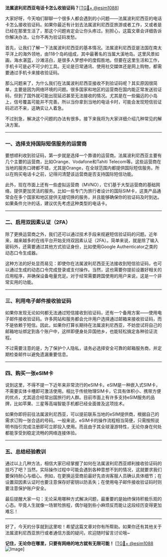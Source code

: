 **法属波利尼西亚电话卡怎么收验证码？**[[TG💪+ @esim1088](https://t.me/s/esim1088)]

大家好呀，今天咱们聊聊一个很多人都会遇到的小问题——法属波利尼西亚的电话卡怎么接收验证码。如果你最近有计划去法属波利尼西亚旅游或者工作，又或者是已经在那里生活了，那这个问题肯定会让你头疼过。别担心，这篇文章会详细告诉你解决办法，让你不再为验证码发愁。

首先，让我们了解一下法属波利尼西亚的基本情况。法属波利尼西亚是法国在南太平洋上的海外领地，由118个岛屿组成，其中最著名的当属大溪地岛。这里风景如画，海水湛蓝，沙滩洁白，是很多人梦想中的度假胜地。但要在这里生活和工作，手机卡可是必不可少的工具。无论是日常通讯、使用社交媒体还是网上购物，都需要通过手机卡来接收验证码。

那么问题来了，为什么我们在法属波利尼西亚接收不到验证码呢？其实原因很简单，主要是因为网络环境的问题。很多国家和地区的运营商在国内能正常发送验证码，但到了国外就可能出现延迟甚至无法接收的情况。尤其是在一些偏远的小岛上，信号覆盖可能并不完善。所以当你拿到当地的电话卡时，可能会发现短信验证码迟迟不来，这确实让人着急。

不过别急，解决这个问题的办法有很多。接下来我将为大家详细介绍几种常见的解决方案。

---

### **一、选择支持国际短信服务的运营商**

要想顺利收到验证码，第一步就是选择一个靠谱的运营商。法属波利尼西亚主要有几个主要的运营商，比如Orange、Vodafone和Tahiti Telecom等。这些运营商在当地的服务口碑都不错，尤其是Orange，在全球范围内都提供国际短信服务。所以在购买电话卡之前，记得问清楚该运营商是否支持国际短信功能。

此外，现在市面上还有一些虚拟运营商（MVNO），它们基于大型运营商的基础网络，提供更加灵活的服务。比如一些专门为旅行者设计的国际SIM卡，这类产品通常会在多个国家和地区提供无缝切换的服务，并且能够确保你的验证码及时到达。如果条件允许的话，建议优先考虑这种类型的电话卡。

---

### **二、启用双因素认证（2FA）**

除了更换运营商之外，我们还可以通过技术手段来规避短信验证码的问题。近年来，越来越多的在线平台开始支持双因素认证（2FA）。简单来说，就是除了输入密码外，还需要通过其他方式验证身份，比如使用Google Authenticator之类的动态口令生成器。

这种方法的好处显而易见：即使你在法属波利尼西亚无法接收到短信验证码，也可以通过生成的动态口令完成登录或支付操作。当然，这也需要你提前设置好相关的应用程序，并确保设备电量充足。对于经常需要跨国使用的用户来说，这是一个非常实用的功能。

---

### **三、利用电子邮件接收验证码**

如果你发现无论如何都无法通过短信接收到验证码，还有一个备用方案——使用电子邮件接收验证码。许多网站和服务都会允许用户选择通过邮箱来接收验证码，而不是依赖于短信。因此，如果你打算长期待在法属波利尼西亚，不妨尝试将自己的邮箱地址绑定到各个账户中，这样即便身处异国他乡，也能轻松搞定各种验证流程。

不过需要注意的是，为了保护个人隐私，请务必选择安全可靠的邮箱服务商，并定期检查邮件以避免遗漏重要信息。

---

### **四、购买一张eSIM卡**

说到这里，不得不提一下近年来非常流行的eSIM卡。eSIM是一种嵌入式SIM卡，不需要实体卡槽即可激活使用。相比于传统物理SIM卡，它具有体积小、携带方便的优点，尤其适合经常出国旅行的人群。目前市面上有许多支持eSIM服务的品牌，比如苹果、三星等高端智能手机都已经全面普及这项技术。

如果你即将前往法属波利尼西亚，可以提前联系当地的eSIM提供商，根据自己的需求订购一张合适的号码。一般来说，eSIM卡的操作流程相当简便，只需按照说明书指引完成注册即可立即投入使用。而且由于其全球漫游特性，无论你身在何处都能享受到稳定流畅的网络连接体验。

---

### **五、总结经验教训**

通过以上几种方法，相信大家已经掌握了如何在法属波利尼西亚顺利接收验证码的技巧了吧？当然，实际操作过程中可能会遇到各种意想不到的情况，这就要求我们要保持耐心与细心。例如，在更换运营商前最好先咨询客服人员确认具体细节；在设置双因素认证时也要注意保存好密钥以防丢失；在使用电子邮件接收验证码时则要注意保护账户安全。

最后提醒大家一句：无论采用哪种方式解决问题，最重要的是始终保持积极乐观的心态。毕竟人生就像一场冒险旅程，偶尔碰到些小麻烦反而能让这段经历变得更加难忘！

---

好了，今天的分享就到这里啦！希望这篇文章对你有所帮助。如果你还有其他关于法属波利尼西亚旅行或者通信方面的疑问，欢迎随时留言讨论哦~ 

**记住，无论你在哪里，只要有网络的地方就有无限可能！** [[TG💪+ @esim1088](https://t.me/s/esim1088) ![Image](https://i.postimg.cc/4NQfJmqS/Snipaste-2025-05-13-00-14-12.png)]